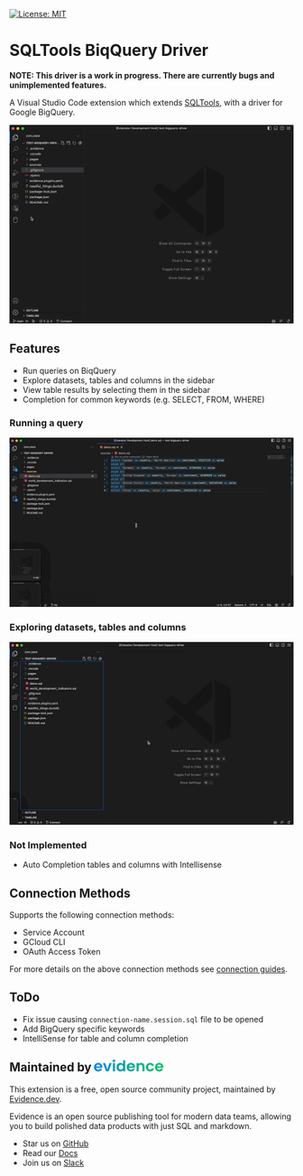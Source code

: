 [![License: MIT](https://img.shields.io/badge/License-MIT-yellow.svg)](https://opensource.org/licenses/MIT)

# SQLTools BiqQuery Driver

**NOTE: This driver is a work in progress. There are currently bugs and unimplemented features.**

A Visual Studio Code extension which extends [SQLTools](https://marketplace.visualstudio.com/items?itemName=mtxr.sqltools), with a driver for Google BigQuery. 

![Connect DB](docs/images/connect-db.gif)

## Features

- Run queries on BiqQuery
- Explore datasets, tables and columns in the sidebar
- View table results by selecting them in the sidebar
- Completion for common keywords (e.g. SELECT, FROM, WHERE)


### Running a query

![Run Query](docs/images/run-query.gif)

### Exploring datasets, tables and columns

![Explore DB](docs/images/db-explorer.gif)

### Not Implemented

- Auto Completion tables and columns with Intellisense

## Connection Methods

Supports the following connection methods:
- Service Account
- GCloud CLI
- OAuth Access Token

For more details on the above connection methods see [connection guides](https://docs.evidence.dev/core-concepts/data-sources/#bigquery).

## ToDo
- Fix issue causing `connection-name.session.sql` file to be opened
- Add BigQuery specific keywords
- IntelliSense for table and column completion


## Maintained by [<img src="docs/images/evidence.png"  style="height:1em;"/>](https://www.evidence.dev)

This extension is a free, open source community project, maintained by [Evidence.dev](https://www.evidence.dev).

Evidence is an open source publishing tool for modern data teams, allowing you to build polished data products with just SQL and markdown.
- Star us on [GitHub](https://github.com/evidence-dev/evidence)
- Read our [Docs](https://docs.evidence.dev)
- Join us on [Slack](https://join.slack.com/t/evidencedev/shared_invite/zt-uda6wp6a-hP6Qyz0LUOddwpXW5qG03Q)


